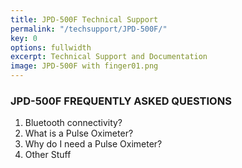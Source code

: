 ```yaml
---
title: JPD-500F Technical Support
permalink: "/techsupport/JPD-500F/"
key: 0
options: fullwidth
excerpt: Technical Support and Documentation
image: JPD-500F with finger01.png
---
```


### JPD-500F FREQUENTLY ASKED QUESTIONS

1. Bluetooth connectivity?
2. What is a Pulse Oximeter?
3. Why do I need a Pulse Oximeter?
4. Other Stuff

